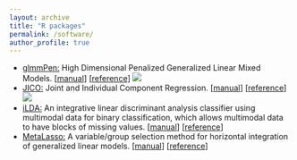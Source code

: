 ```yaml
---
layout: archive
title: "R packages"
permalink: /software/
author_profile: true
---
```


-   [glmmPen:](https://cran.r-project.org/web/packages/glmmPen/index.html) High Dimensional Penalized Generalized Linear
    Mixed Models. [[manual](https://cran.r-project.org/web/packages/glmmPen/glmmPen.pdf)]
    [[reference](../files/publication/RJournal2023.pdf)]
    [![](https://cranlogs.r-pkg.org/badges/grand-total/glmmPen)](https://cran.r-project.org/package=glmmPen) 
-   [JICO:](https://cran.r-project.org/web/packages/JICO/index.html) Joint and Individual Component
    Regression. [[manual](https://cran.r-project.org/web/packages/JICO/JICO.pdf)]
    [[reference](https://arxiv.org/pdf/2209.12388.pdf)]
    [![](https://cranlogs.r-pkg.org/badges/grand-total/JICO)](https://cran.r-project.org/package=JICO) 
-   [iLDA:](../files/software/iLDA_0.1.0.tar.gz) An integrative linear discriminant analysis classifier using multimodal
    data for binary classification, which allows multimodal data to have blocks of missing
    values. [[manual](../files/software/iLDA.pdf)] [[reference](../files/publication/Biometrika2018_2.pdf)]
-   [MetaLasso:](../files/software/MetaLasso_0.1.0.tar.gz) A variable/group selection method for horizontal integration of
    generalized linear models. [[manual](../files/software/MetaLasso.pdf)]
    [[reference](../files/publication/Biometrics2014.pdf)]

